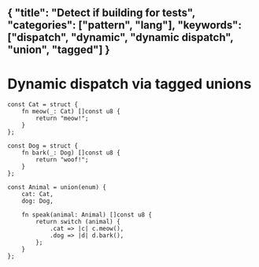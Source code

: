 {
  "title": "Detect if building for tests",
  "categories": ["pattern", "lang"],
  "keywords": ["dispatch", "dynamic", "dynamic dispatch", "union", "tagged"]
}
---

# Dynamic dispatch via tagged unions


```zig
const Cat = struct {
    fn meow(_: Cat) []const u8 {
        return "meow!";
    }
};

const Dog = struct {
    fn bark(_: Dog) []const u8 {
        return "woof!";
    }
};

const Animal = union(enum) {
    cat: Cat,
    dog: Dog,

    fn speak(animal: Animal) []const u8 {
        return switch (animal) {
            .cat => |c| c.meow(),
            .dog => |d| d.bark(),
        };
    }
};
```
